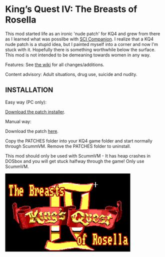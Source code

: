 # King’s Quest IV: The Breasts of Rosella

This mod started life as an ironic 'nude patch' for KQ4 and grew from there as I learned what was possilbe with <a href="http://scicompanion.com">SCI Companion</a>. I realize that a KQ4 nude patch is a stupid idea, but I painted myself into a corner and now I'm stuck with it. Hopefully there is something worthwhile below the surface. This mod is not intended to be demeaning towards women in any way. 

Features: See <a href="https://github.com/Doomlazer/KQIV-TBoR/wiki">the wiki</a> for all changes/additions.

Content advisory: Adult situations, drug use, suicide and nudity.


## INSTALLATION

Easy way (PC only): 

<a href="https://github.com/Doomlazer/KQIV-TBoR/releases/download/v1.0/KQ4-TBoR-Patcher.exe">Download the patch installer</a>.

Manual way:

Download the patch <a href="https://github.com/Doomlazer/KQIV-TBoR/releases/download/v0.999/KQIV-TBoRv0.99999.zip">here</a>.

Copy the PATCHES folder into your KQ4 game folder and start normally through ScummVM. Remove the PATCHES folder to uninstall.

This mod should only be used with ScummVM - It has heap crashes in DOSbox and you will get stuck halfway through the game! Only use ScummVM.



<img src="TitleCard.png" alt="The Breasts of Rosella intro screen" width="400">
